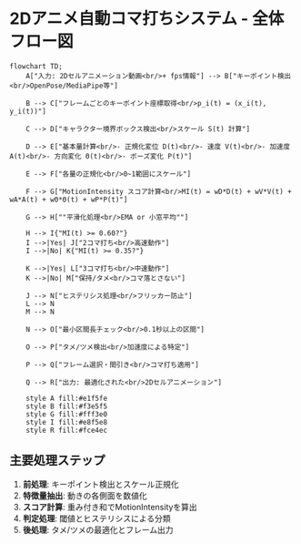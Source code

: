 # 2Dアニメ自動コマ打ちシステム - 全体フロー図

```mermaid
flowchart TD;
    A["入力: 2Dセルアニメーション動画<br/>+ fps情報"] --> B["キーポイント検出<br/>OpenPose/MediaPipe等"]
    
    B --> C["フレームごとのキーポイント座標取得<br/>p_i(t) = (x_i(t), y_i(t))"]
    
    C --> D["キャラクター境界ボックス検出<br/>スケール S(t) 計算"]
    
    D --> E["基本量計算<br/>- 正規化変位 D(t)<br/>- 速度 V(t)<br/>- 加速度 A(t)<br/>- 方向変化 Θ(t)<br/>- ポーズ変化 P(t)"]
    
    E --> F["各量の正規化<br/>0~1範囲にスケール"]
    
    F --> G["MotionIntensity スコア計算<br/>MI(t) = wD*D(t) + wV*V(t) + wA*A(t) + wΘ*Θ(t) + wP*P(t)"]
    
    G --> H[""平滑化処理<br/>EMA or 小窓平均""]
    
    H --> I{"MI(t) >= 0.60?"}
    I -->|Yes| J["2コマ打ち<br/>高速動作"]
    I -->|No| K{"MI(t) >= 0.35?"}
    
    K -->|Yes| L["3コマ打ち<br/>中速動作"]
    K -->|No| M["保持/タメ<br/>コマ落とさない"]
    
    J --> N["ヒステリシス処理<br/>フリッカー防止"]
    L --> N
    M --> N
    
    N --> O["最小区間長チェック<br/>0.1秒以上の区間"]
    
    O --> P["タメ/ツメ検出<br/>加速度による特定"]
    
    P --> Q["フレーム選択・間引き<br/>コマ打ち適用"]
    
    Q --> R["出力: 最適化された<br/>2Dセルアニメーション"]
    
    style A fill:#e1f5fe
    style B fill:#f3e5f5
    style G fill:#fff3e0
    style I fill:#e8f5e8
    style R fill:#fce4ec
```

## 主要処理ステップ

1. **前処理**: キーポイント検出とスケール正規化
2. **特徴量抽出**: 動きの各側面を数値化
3. **スコア計算**: 重み付き和でMotionIntensityを算出
4. **判定処理**: 閾値とヒステリシスによる分類
5. **後処理**: タメ/ツメの最適化とフレーム出力
